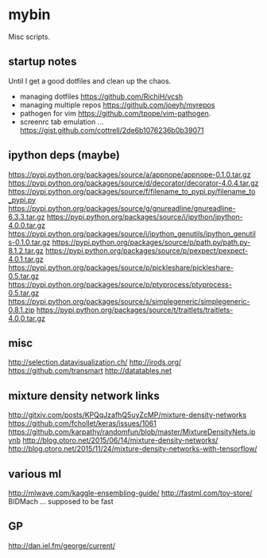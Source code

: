 # mybin
Misc scripts.

## startup notes

Until I get a good dotfiles and clean up the chaos.

* managing dotfiles https://github.com/RichiH/vcsh
* managing multiple repos https://github.com/joeyh/myrepos
* pathogen for vim https://github.com/tpope/vim-pathogen.
* screenrc tab emulation ... https://gist.github.com/cottrell/2de6b1076236b0b39071

## ipython deps (maybe)
https://pypi.python.org/packages/source/a/appnope/appnope-0.1.0.tar.gz
https://pypi.python.org/packages/source/d/decorator/decorator-4.0.4.tar.gz
https://pypi.python.org/packages/source/f/filename_to_pypi.py/filename_to_pypi.py
https://pypi.python.org/packages/source/g/gnureadline/gnureadline-6.3.3.tar.gz
https://pypi.python.org/packages/source/i/ipython/ipython-4.0.0.tar.gz
https://pypi.python.org/packages/source/i/ipython_genutils/ipython_genutils-0.1.0.tar.gz
https://pypi.python.org/packages/source/p/path.py/path.py-8.1.2.tar.gz
https://pypi.python.org/packages/source/p/pexpect/pexpect-4.0.1.tar.gz
https://pypi.python.org/packages/source/p/pickleshare/pickleshare-0.5.tar.gz
https://pypi.python.org/packages/source/p/ptyprocess/ptyprocess-0.5.tar.gz
https://pypi.python.org/packages/source/s/simplegeneric/simplegeneric-0.8.1.zip
https://pypi.python.org/packages/source/t/traitlets/traitlets-4.0.0.tar.gz

## misc
http://selection.datavisualization.ch/
http://irods.org/
https://github.com/transmart
http://datatables.net

## mixture density network links
http://gitxiv.com/posts/KPQqJzafhQ5uyZcMP/mixture-density-networks
https://github.com/fchollet/keras/issues/1061
https://github.com/karpathy/randomfun/blob/master/MixtureDensityNets.ipynb
http://blog.otoro.net/2015/06/14/mixture-density-networks/
http://blog.otoro.net/2015/11/24/mixture-density-networks-with-tensorflow/

## various ml
http://mlwave.com/kaggle-ensembling-guide/
http://fastml.com/toy-store/
BIDMach ... supposed to be fast

## GP
http://dan.iel.fm/george/current/
